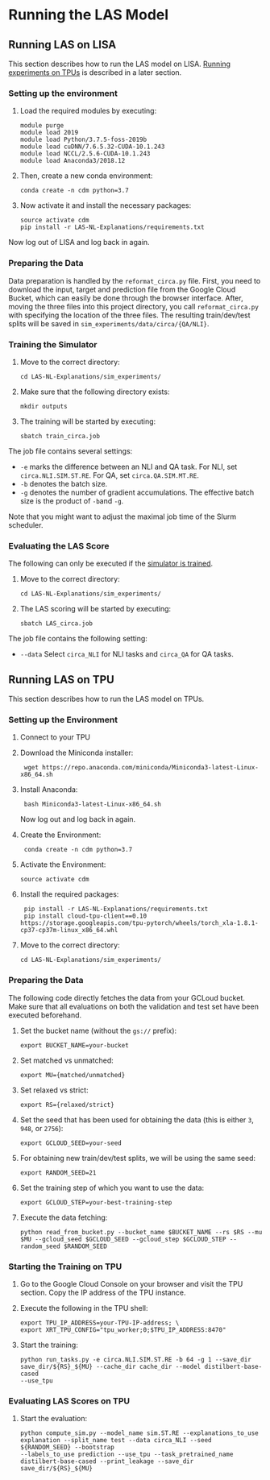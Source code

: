# Running the LAS Model

## Running LAS on LISA
This section describes how to run the LAS model on LISA. [Running experiments on TPUs](Running-LAS-on-TPU) is described in a later section.

### Setting up the environment
1. Load the required modules by executing:
    ```shell
    module purge
    module load 2019
    module load Python/3.7.5-foss-2019b
    module load cuDNN/7.6.5.32-CUDA-10.1.243
    module load NCCL/2.5.6-CUDA-10.1.243
    module load Anaconda3/2018.12
    ```

2. Then, create a new conda environment:
    ```shell
    conda create -n cdm python=3.7
    ```

3. Now activate it and install the necessary packages:
    ```shell
    source activate cdm
    pip install -r LAS-NL-Explanations/requirements.txt
    ```

Now log out of LISA and log back in again.

### Preparing the Data
Data preparation is handled by the ``reformat_circa.py`` file. First, you need to download the input, target and prediction file from the Google 
Cloud Bucket, which can easily be done through the browser interface. After, moving the three files into this project directory, you call 
``reformat_circa.py`` with specifying the location of the three files. The resulting train/dev/test splits will be saved in 
``sim_experiments/data/circa/{QA/NLI}``.

### Training the Simulator

1. Move to the correct directory:
    ```shell
    cd LAS-NL-Explanations/sim_experiments/
    ```

2. Make sure that the following directory exists:
    ```shell
    mkdir outputs
    ```

3. The training will be started by executing:
    ```shell
    sbatch train_circa.job
    ```

The job file contains several settings:
- ``-e`` marks the difference between an NLI and QA task. For NLI, set `circa.NLI.SIM.ST.RE`. For QA, set `circa.QA.SIM.MT.RE`.
- ``-b`` denotes the batch size.
- ``-g`` denotes the number of gradient accumulations. The effective batch size is the product of ``-b``and ``-g``.

Note that you might want to adjust the maximal job time of the Slurm scheduler.

### Evaluating the LAS Score
The following can only be executed if the [simulator is trained](Training-the-Simulator).

1. Move to the correct directory:
    ```shell
    cd LAS-NL-Explanations/sim_experiments/
    ```

2. The LAS scoring will be started by executing:
    ```shell
    sbatch LAS_circa.job
    ```

The job file contains the following setting:
- ``--data`` Select `circa_NLI` for NLI tasks and `circa_QA` for QA tasks.

## Running LAS on TPU

This section describes how to run the LAS model on TPUs.

### Setting up the Environment

1. Connect to your TPU

2. Download the Miniconda installer:
   ```shell
    wget https://repo.anaconda.com/miniconda/Miniconda3-latest-Linux-x86_64.sh
    ```

3. Install Anaconda:
   ```shell
    bash Miniconda3-latest-Linux-x86_64.sh
    ```
   Now log out and log back in again.
   
4. Create the Environment:
   ```shell
    conda create -n cdm python=3.7
    ```
   
5. Activate the Environment:
   ```shell
   source activate cdm
    ```

6. Install the required packages:
   ```shell
    pip install -r LAS-NL-Explanations/requirements.txt
    pip install cloud-tpu-client==0.10 https://storage.googleapis.com/tpu-pytorch/wheels/torch_xla-1.8.1-cp37-cp37m-linux_x86_64.whl
    ```

7. Move to the correct directory:
   ```shell
   cd LAS-NL-Explanations/sim_experiments/
    ```

### Preparing the Data
The following code directly fetches the data from your GCLoud bucket. Make sure that all evaluations on both the validation and test set have been 
executed beforehand.

1. Set the bucket name (without the `gs://` prefix):
   ```shell
   export BUCKET_NAME=your-bucket
    ```

2. Set matched vs unmatched:
   ```shell
   export MU={matched/unmatched}
    ```

3. Set relaxed vs strict:
   ```shell
   export RS={relaxed/strict}
    ```

4. Set the seed that has been used for obtaining the data (this is either `3`, `948`, or `2756`):
   ```shell
   export GCLOUD_SEED=your-seed
    ```

5. For obtaining new train/dev/test splits, we will be using the same seed:
   ```shell
   export RANDOM_SEED=21
    ```

6. Set the training step of which you want to use the data:
   ```shell
   export GCLOUD_STEP=your-best-training-step
    ```

7. Execute the data fetching:
   ```shell
   python read_from_bucket.py --bucket_name $BUCKET_NAME --rs $RS --mu $MU --gcloud_seed $GCLOUD_SEED --gcloud_step $GCLOUD_STEP --random_seed $RANDOM_SEED
    ```

### Starting the Training on TPU

1. Go to the Google Cloud Console on your browser and visit the TPU section. Copy the IP address of the TPU instance.

2. Execute the following in the TPU shell:
   ```shell
   export TPU_IP_ADDRESS=your-TPU-IP-address; \
   export XRT_TPU_CONFIG="tpu_worker;0;$TPU_IP_ADDRESS:8470"
    ```

3. Start the training:
   ```shell
   python run_tasks.py -e circa.NLI.SIM.ST.RE -b 64 -g 1 --save_dir save_dir/${RS}_${MU} --cache_dir cache_dir --model distilbert-base-cased 
   --use_tpu
    ```
   
### Evaluating LAS Scores on TPU

1. Start the evaluation:
   ```shell
   python compute_sim.py --model_name sim.ST.RE --explanations_to_use explanation --split_name test --data circa_NLI --seed ${RANDOM_SEED} --bootstrap 
   --labels_to_use prediction --use_tpu --task_pretrained_name distilbert-base-cased --print_leakage --save_dir save_dir/${RS}_${MU}
    ```

